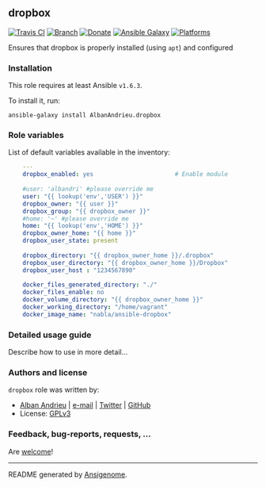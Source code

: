 ## dropbox

[![Travis CI](http://img.shields.io/travis/AlbanAndrieu/ansible-dropbox.svg?style=flat)](http://travis-ci.org/AlbanAndrieu/ansible-dropbox) [![Branch](http://img.shields.io/github/tag/AlbanAndrieu/ansible-dropbox.svg?style=flat-square)](https://github.com/AlbanAndrieu/ansible-dropbox/tree/master) [![Donate](https://img.shields.io/gratipay/AlbanAndrieu.svg?style=flat)](https://www.gratipay.com/AlbanAndrieu)  [![Ansible Galaxy](http://img.shields.io/badge/galaxy-AlbanAndrieu.dropbox-blue.svg?style=flat)](https://galaxy.ansible.com/list#/roles/1999) [![Platforms](http://img.shields.io/badge/platforms-ubuntu-lightgrey.svg?style=flat)](#)

Ensures that dropbox is properly installed (using `apt`) and configured

### Installation

This role requires at least Ansible `v1.6.3`. 

To install it, run:

    ansible-galaxy install AlbanAndrieu.dropbox



### Role variables

List of default variables available in the inventory:

```yaml
    ---
    dropbox_enabled: yes                       # Enable module
    
    #user: 'albandri' #please override me
    user: "{{ lookup('env','USER') }}"
    dropbox_owner: "{{ user }}"
    dropbox_group: "{{ dropbox_owner }}"
    #home: '~' #please override me
    home: "{{ lookup('env','HOME') }}"
    dropbox_owner_home: "{{ home }}"
    dropbox_user_state: present
    
    dropbox_directory: "{{ dropbox_owner_home }}/.dropbox"
    dropbox_user_directory: "{{ dropbox_owner_home }}/Dropbox"
    dropbox_user_host : "1234567890"
    
    docker_files_generated_directory: "./"
    docker_files_enable: no
    docker_volume_directory: "{{ dropbox_owner_home }}"
    docker_working_directory: "/home/vagrant"
    docker_image_name: "nabla/ansible-dropbox"
```


### Detailed usage guide

Describe how to use in more detail...


### Authors and license

`dropbox` role was written by:
- [Alban Andrieu](fr.linkedin.com/in/nabla/) | [e-mail](mailto:alban.andrieu@free.fr) | [Twitter](https://twitter.com/AlbanAndrieu) | [GitHub](https://github.com/AlbanAndrieu)
- License: [GPLv3](https://tldrlegal.com/license/gnu-general-public-license-v3-%28gpl-3%29)

### Feedback, bug-reports, requests, ...

Are [welcome](https://github.com/AlbanAndrieu/ansible-dropbox/issues)!

***

README generated by [Ansigenome](https://github.com/nickjj/ansigenome/).
